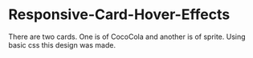 # Responsive-Card-Hover-Effects
There are two cards. One is of CocoCola and another is of sprite. Using basic css this design was made.
